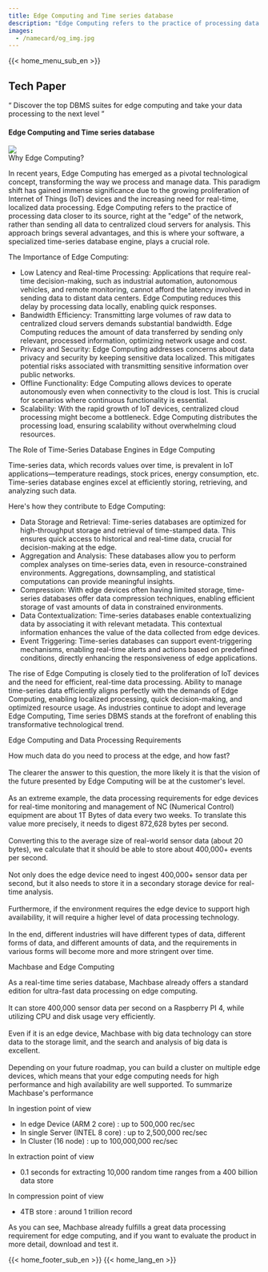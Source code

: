 ```yaml
---
title: Edge Computing and Time series database
description: "Edge Computing refers to the practice of processing data closer to its source, right at the edge of the network, rather than sending all data to centralized cloud servers for analysis."
images:
  - /namecard/og_img.jpg
---
```


<head>
  <link rel="stylesheet" type="text/css" href="../css/common.css" />
  <link rel="stylesheet" type="text/css" href="../css/style.css" />
</head>
<body>
 {{< home_menu_sub_en >}}
  <section class="product_sction0 section0">
    <div>
      <h2 class="sub_page_title">Tech Paper</h2>
      <p class="sub_page_titletext">
        “ Discover the top DBMS suites for edge computing and take your data
        processing to the next level ”
      </p>
    </div>
  </section>
  <section>
    <div class="tech-inner">
      <h4 class="sub_title main_margin_top">
        Edge Computing and Time series database
      </h4>
      <div class="bar"><img src="../img/bar.png" /></div>
      <div class="tech-contents">
        <div>
          <div class="tech-title">Why Edge Computing?</div>
          <p class="tech-contents-text">
            In recent years, Edge Computing has emerged as a pivotal
            technological concept, transforming the way we process and manage
            data. This paradigm shift has gained immense significance due to the
            growing proliferation of Internet of Things (IoT) devices and the
            increasing need for real-time, localized data processing. Edge
            Computing refers to the practice of processing data closer to its
            source, right at the "edge" of the network, rather than sending all
            data to centralized cloud servers for analysis. This approach brings
            several advantages, and this is where your software, a specialized
            time-series database engine, plays a crucial role.
          </p>
          <p class="tech-contents-title">The Importance of Edge Computing:</p>
          <ul class="tech-ul">
            <li>
              Low Latency and Real-time Processing: Applications that require
              real-time decision-making, such as industrial automation,
              autonomous vehicles, and remote monitoring, cannot afford the
              latency involved in sending data to distant data centers. Edge
              Computing reduces this delay by processing data locally, enabling
              quick responses.
            </li>
            <li>
              Bandwidth Efficiency: Transmitting large volumes of raw data to
              centralized cloud servers demands substantial bandwidth. Edge
              Computing reduces the amount of data transferred by sending only
              relevant, processed information, optimizing network usage and
              cost.
            </li>
            <li>
              Privacy and Security: Edge Computing addresses concerns about data
              privacy and security by keeping sensitive data localized. This
              mitigates potential risks associated with transmitting sensitive
              information over public networks.
            </li>
            <li>
              Offline Functionality: Edge Computing allows devices to operate
              autonomously even when connectivity to the cloud is lost. This is
              crucial for scenarios where continuous functionality is essential.
            </li>
            <li>
              Scalability: With the rapid growth of IoT devices, centralized
              cloud processing might become a bottleneck. Edge Computing
              distributes the processing load, ensuring scalability without
              overwhelming cloud resources.
            </li>
          </ul>
        </div>
        <div>
          <div class="tech-title">
            The Role of Time-Series Database Engines in Edge Computing
          </div>
          <p class="tech-contents-text">
            Time-series data, which records values over time, is prevalent in
            IoT applications—temperature readings, stock prices, energy
            consumption, etc. Time-series database engines excel at efficiently
            storing, retrieving, and analyzing such data.
          </p>
          <p class="tech-contents-title">
            Here's how they contribute to Edge Computing:
          </p>
          <ul class="tech-ul">
            <li>
              Data Storage and Retrieval: Time-series databases are optimized
              for high-throughput storage and retrieval of time-stamped data.
              This ensures quick access to historical and real-time data,
              crucial for decision-making at the edge.
            </li>
            <li>
              Aggregation and Analysis: These databases allow you to perform
              complex analyses on time-series data, even in resource-constrained
              environments. Aggregations, downsampling, and statistical
              computations can provide meaningful insights.
            </li>
            <li>
              Compression: With edge devices often having limited storage,
              time-series databases offer data compression techniques, enabling
              efficient storage of vast amounts of data in constrained
              environments.
            </li>
            <li>
              Data Contextualization: Time-series databases enable
              contextualizing data by associating it with relevant metadata.
              This contextual information enhances the value of the data
              collected from edge devices.
            </li>
            <li>
              Event Triggering: Time-series databases can support
              event-triggering mechanisms, enabling real-time alerts and actions
              based on predefined conditions, directly enhancing the
              responsiveness of edge applications.
            </li>
          </ul>
          <p class="tech-contents-text">
            The rise of Edge Computing is closely tied to the proliferation of
            IoT devices and the need for efficient, real-time data processing.
            Ability to manage time-series data efficiently aligns perfectly with
            the demands of Edge Computing, enabling localized processing, quick
            decision-making, and optimized resource usage. As industries
            continue to adopt and leverage Edge Computing, Time series DBMS
            stands at the forefront of enabling this transformative
            technological trend.
          </p>
        </div>
        <div>
          <div class="tech-title">
            Edge Computing and Data Processing Requirements
          </div>
          <p class="tech-contents-text">
            How much data do you need to process at the edge, and how fast?<br /><br />The
            clearer the answer to this question, the more likely it is that the
            vision of the future presented by Edge Computing will be at the
            customer's level.<br /><br />
            As an extreme example, the data processing requirements for edge
            devices for real-time monitoring and management of NC (Numerical
            Control) equipment are about 1T Bytes of data every two weeks. To
            translate this value more precisely, it needs to digest 872,628
            bytes per second.<br /><br />Converting this to the average size of
            real-world sensor data (about 20 bytes), we calculate that it should
            be able to store about 400,000+ events per second.<br /><br />Not
            only does the edge device need to ingest 400,000+ sensor data per
            second, but it also needs to store it in a secondary storage device
            for real-time analysis.<br /><br />Furthermore, if the environment
            requires the edge device to support high availability, it will
            require a higher level of data processing technology.<br /><br />In
            the end, different industries will have different types of data,
            different forms of data, and different amounts of data, and the
            requirements in various forms will become more and more stringent
            over time.
          </p>
        </div>
        <div>
          <div class="tech-title">Machbase and Edge Computing</div>
          <p class="tech-contents-text">
            As a real-time time series database, Machbase already offers a
            standard edition for ultra-fast data processing on edge
            computing.<br /><br />It can store 400,000 sensor data per second on
            a Raspberry PI 4, while utilizing CPU and disk usage very
            efficiently.<br /><br />Even if it is an edge device, Machbase with
            big data technology can store data to the storage limit, and the
            search and analysis of big data is excellent.<br /><br />Depending
            on your future roadmap, you can build a cluster on multiple edge
            devices, which means that your edge computing needs for high
            performance and high availability are well supported. To summarize
            Machbase's performance<br />
          </p>
          <p class="tech-contents-title">In ingestion point of view</p>
          <ul class="tech-ul">
            <li>In edge Device (ARM 2 core) : up to 500,000 rec/sec</li>
            <li>In single Server (INTEL 8 core) : up to 2,500,000 rec/sec</li>
            <li>In Cluster (16 node) : up to 100,000,000 rec/sec</li>
          </ul>
          <p class="tech-contents-title">In extraction point of view</p>
          <ul class="tech-ul">
            <li>
              0.1 seconds for extracting 10,000 random time ranges from a 400
              billion data store
            </li>
          </ul>
          <p class="tech-contents-title">In compression point of view</p>
          <ul class="tech-ul">
            <li>4TB store : around 1 trillion record</li>
          </ul>
          <p class="tech-contents-text">
            As you can see, Machbase already fulfills a great data processing
            requirement for edge computing, and if you want to evaluate the
            product in more detail, download and test it.
          </p>
        </div>
      </div>
    </div>
  </section>
</body>
{{< home_footer_sub_en >}}
{{< home_lang_en >}}
